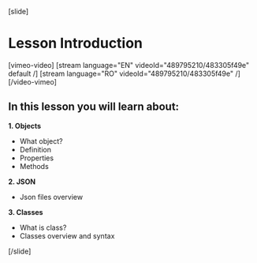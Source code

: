 [slide]
# Lesson Introduction

[vimeo-video]
[stream language="EN" videoId="489795210/483305f49e" default /]
[stream language="RO" videoId="489795210/483305f49e"  /]
[/video-vimeo]


## In this lesson you will learn about:

**1. Objects**
- What object?
- Definition
- Properties
- Methods

**2. JSON**
- Json files overview

**3. Classes**
- What is class?
- Classes overview and syntax

[/slide]
